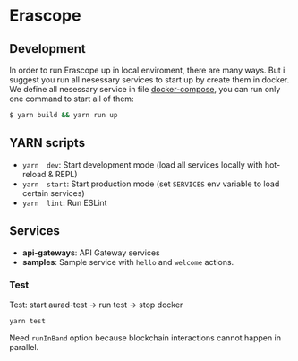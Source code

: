 # Erascope

## Development

In order to run Erascope up in local enviroment, there are many ways. But i suggest you run all nesessary services to start up by create them in docker. We define all nesessary service in file [docker-compose](/docker/dev.docker-compose.yml), you can run only one command to start all of them:

```bash
$ yarn build && yarn run up
```

## YARN scripts

- `yarn  dev`: Start development mode (load all services locally with hot-reload & REPL)
- `yarn  start`: Start production mode (set `SERVICES` env variable to load certain services)
- `yarn  lint`: Run ESLint

## Services

- **api-gateways**: API Gateway services
- **samples**: Sample service with `hello` and `welcome` actions.

### Test

Test: start aurad-test -> run test -> stop docker

```
yarn test
```

Need `runInBand` option because blockchain interactions cannot happen in parallel.
